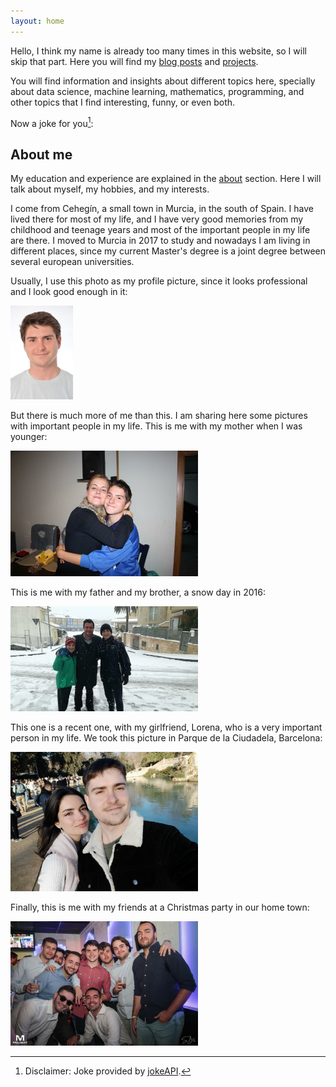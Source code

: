 ```yaml
---
layout: home
---
```


Hello, I think my name is already too many times in this website, so I will skip that part. Here you will find my [blog posts](/blog) and [projects](/projects).

You will find information and insights about different topics here, specially about data science, machine learning, mathematics, programming, and other topics that I find interesting, funny, or even both.

<script>
window.onload = function() {
    fetch('https://v2.jokeapi.dev/joke/Any?type=single?blacklistFlags=nsfw,racist,sexist,explicit')
        .then(response => response.json())
        .then(data => {
            document.getElementById('joke').textContent = data.joke;
        });
};
</script>

Now a joke for you[^1]:

<p id="joke"></p>

## About me

My education and experience are explained in the [about](/about) section. Here I will talk about myself, my hobbies, and my interests.

I come from Cehegín, a small town in Murcia, in the south of Spain. I have lived there for most of my life, and I have very good memories from my childhood and teenage years and most of the important people in my life are there. I moved to Murcia in 2017 to study and nowadays I am living in different places, since my current Master's degree is a joint degree between several european universities.

Usually, I use this photo as my profile picture, since it looks professional and I look good enough in it:

<img src="/assets/images/me/me.png" alt="A picture of me." width="100" class="centered-image">

But there is much more of me than this. I am sharing here some pictures with important people in my life. This is me with my mother when I was younger:

<img src="/assets/images/me/me-and-mum.jpg" alt="A picture of me with my mother." width="300" class="centered-image">

This is me with my father and my brother, a snow day in 2016:

<img src="/assets/images/me/me-jp-dad.jpg" alt="A picture of me with my family." width="300" class="centered-image">

This one is a recent one, with my girlfriend, Lorena, who is a very important person in my life. We took this picture in Parque de la Ciudadela, Barcelona:

<img src="/assets/images/me/me-lore.jpg" alt="A picture of me with my girlfriend." width="300" class="centered-image">

Finally, this is me with my friends at a Christmas party in our home town:

<img src="/assets/images/me/me-and-friends.jpg" alt="A picture of me with my friends." width="300" class="centered-image">

[^1]: Disclaimer: Joke provided by [jokeAPI](https://sv443.net/jokeapi/v2/).
